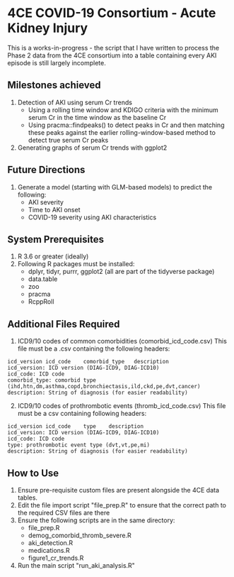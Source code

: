 # 4CE COVID-19 Consortium - Acute Kidney Injury

This is a works-in-progress - the script that I have written to process the Phase 2 data from the 4CE consortium into a table containing every AKI episode is still largely incomplete.

## Milestones achieved
1) Detection of AKI using serum Cr trends
   - Using a rolling time window and KDIGO criteria with the minimum serum Cr in the time window as the baseline Cr
   - Using pracma::findpeaks() to detect peaks in Cr and then matching these peaks against the earlier rolling-window-based method to detect true serum Cr peaks
2) Generating graphs of serum Cr trends with ggplot2

## Future Directions
1) Generate a model (starting with GLM-based models) to predict the following:
   - AKI severity
   - Time to AKI onset
   - COVID-19 severity using AKI characteristics

## System Prerequisites
1) R 3.6 or greater (ideally)
2) Following R packages must be installed:
   - dplyr, tidyr, purrr, ggplot2 (all are part of the tidyverse package)
   - data.table
   - zoo
   - pracma
   - RcppRoll

## Additional Files Required
1) ICD9/10 codes of common comorbidities (comorbid_icd_code.csv)
      This file must be a .csv containing the following headers:
```
icd_version	icd_code	comorbid_type	description
icd_version: ICD version (DIAG-ICD9, DIAG-ICD10)
icd_code: ICD code
comorbid_type: comorbid type (ihd,htn,dm,asthma,copd,bronchiectasis,ild,ckd,pe,dvt,cancer)
description: String of diagnosis (for easier readability)
```

2) ICD9/10 codes of prothrombotic events (thromb_icd_code.csv)
      This file must be a csv containing following headers:
```
icd_version	icd_code	type	description
icd_version: ICD version (DIAG-ICD9, DIAG-ICD10)
icd_code: ICD code
type: prothrombotic event type (dvt,vt,pe,mi)
description: String of diagnosis (for easier readability)
```

## How to Use
1) Ensure pre-requisite custom files are present alongside the 4CE data tables.
2) Edit the file import script "file_prep.R" to ensure that the correct path to the required
   CSV files are there
3) Ensure the following scripts are in the same directory:
   - file_prep.R
   - demog_comorbid_thromb_severe.R
   - aki_detection.R
   - medications.R
   - figure1_cr_trends.R
3) Run the main script "run_aki_analysis.R"